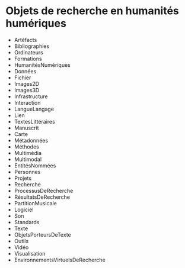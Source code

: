 Objets de recherche en humanités humériques
============================================

* Artéfacts
* Bibliographies
* Ordinateurs
* Formations
* HumanitésNumériques
* Données
* Fichier
* Images2D
* Images3D
* Infrastructure
* Interaction
* LangueLangage
* Lien
* TextesLittéraires
* Manuscrit
* Carte
* Métadonnées
* Méthodes
* Multimédia
* Multimodal
* EntitésNommées
* Personnes
* Projets
* Recherche
* ProcessusDeRecherche
* RésultatsDeRecherche
* PartitionMusicale
* Logiciel
* Son
* Standards
* Texte
* ObjetsPorteursDeTexte
* Outils
* Vidéo
* Visualisation
* EnvironnementsVirtuelsDeRecherche